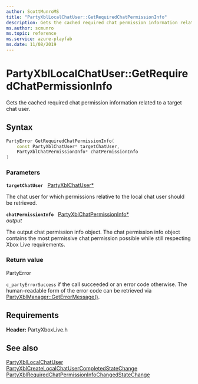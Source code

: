 ```yaml
---
author: ScottMunroMS
title: "PartyXblLocalChatUser::GetRequiredChatPermissionInfo"
description: Gets the cached required chat permission information related to a target chat user.
ms.author: scmunro
ms.topic: reference
ms.service: azure-playfab
ms.date: 11/08/2019
---
```


# PartyXblLocalChatUser::GetRequiredChatPermissionInfo  

Gets the cached required chat permission information related to a target chat user.  

## Syntax  
  
```cpp
PartyError GetRequiredChatPermissionInfo(  
    const PartyXblChatUser* targetChatUser,  
    PartyXblChatPermissionInfo* chatPermissionInfo  
)  
```  
  
### Parameters  
  
**`targetChatUser`** &nbsp; [PartyXblChatUser*](../../PartyXblChatUser/partyxblchatuser.md)  
  
The chat user for which permissions relative to the local chat user should be retrieved.  
  
**`chatPermissionInfo`** &nbsp; [PartyXblChatPermissionInfo*](../../../structs/partyxblchatpermissioninfo.md)  
*output*  
  
The output chat permission info object. The chat permission info object contains the most permissive chat permission possible while still respecting Xbox Live requirements.  
  
  
### Return value  
PartyError
  
```c_partyErrorSuccess``` if the call succeeded or an error code otherwise. The human-readable form of the error code can be retrieved via [PartyXblManager::GetErrorMessage()](../../PartyXblManager/methods/partyxblmanager_geterrormessage.md).
  
  
## Requirements  
  
**Header:** PartyXboxLive.h
  
## See also  
[PartyXblLocalChatUser](../partyxbllocalchatuser.md)  
[PartyXblCreateLocalChatUserCompletedStateChange](../../../structs/partyxblcreatelocalchatusercompletedstatechange.md)  
[PartyXblRequiredChatPermissionInfoChangedStateChange](../../../structs/partyxblrequiredchatpermissioninfochangedstatechange.md)
  
  
